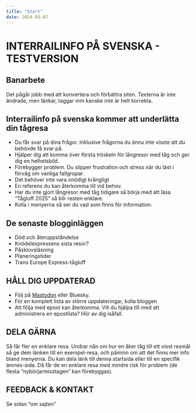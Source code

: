 ```yaml
---
title: "Start"
date: 2024-03-07
---
```


# INTERRAILINFO PÅ SVENSKA - TESTVERSION

## Banarbete
Det pågår jobb med att konvertera och förbättra siten. Texterna är inte ändrade, men länkar, taggar mm kanske inte är helt korrekta.

## Interrailinfo på svenska kommer att underlätta din tågresa

- Du får svar på dina frågor. Inklusive frågorna du ännu inte visste att du behövde få svar på.  
- Hjälper dig att komma över första tröskeln för långresor med tåg och ger dig en helhetsbild.  
- Förebygger problem. Du slipper frustration och stress när du läst i förväg om vanliga fallgropar.  
- Det behöver inte vara onödigt krångligt
- En referens du kan återkomma till vid behov.
- Har du inte gjort långresor med tåg tidigare så börja med att läsa “Tågluff 2025” så blir resten enklare.
- Kolla i menyerna så ser du vad som finns för information.

## De senaste blogginläggen

- Död och återuppståndelse
- Knödelexpressens sista resor?
- Påsklovsläsning
- Planeringstider
- Trans Europe Express-tågluff

## HÅLL DIG UPPDATERAD

- Följ på [Mastodon](https://mastodonsweden.se/@interrailinfosvenska) eller Bluesky.
- För en komplett lista av större uppdateringar, kolla bloggen  
- Att följa med epost kan återkomma. Vill du hjälpa till med att administrera en epostlista? Hör av dig isåfall.

## DELA GÄRNA

Så får fler en enklare resa. Undrar nån om hur en åker tåg till ett visst resmål så ge dem länken till en exempel-resa, och påminn om att det finns mer info bland menyerna. Du kan dela länk till denna startsida eller till en specifik ämnes-sida. Då får de en enklare resa med mindre risk för problem (de flesta “nybörjarmisstagen” kan förebyggas).

## FEEDBACK & KONTAKT

Se sidan “om sajten”  
